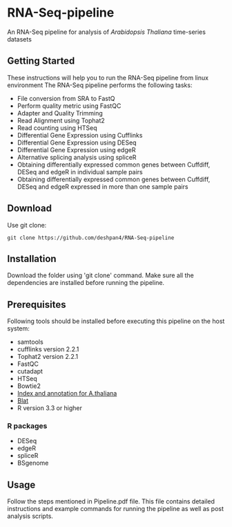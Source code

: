 # RNA-Seq-pipeline
An RNA-Seq pipeline for analysis of *Arabidopsis Thaliana* time-series datasets
## Getting Started
These instructions will help you to run the RNA-Seq pipeline from linux environment
The RNA-Seq pipeline performs the following tasks:
* File conversion from SRA to FastQ
* Perform quality metric using FastQC
* Adapter and Quality Trimming
* Read Alignment using Tophat2
* Read counting using HTSeq
* Differential Gene Expression using Cufflinks
* Differential Gene Expression using DESeq
* Differential Gene Expression using edgeR
* Alternative splicing analysis using spliceR
* Obtaining differentially expressed common genes between Cuffdiff, DESeq and edgeR in individual sample pairs
* Obtaining differentially expressed common genes between Cuffdiff, DESeq and edgeR expressed in more than one sample pairs
## Download
Use git clone:
```
git clone https://github.com/deshpan4/RNA-Seq-pipeline
```
## Installation
Download the folder using 'git clone' command. Make sure all the dependencies are installed before running the pipeline.
## Prerequisites
Following tools should be installed before executing this pipeline on the host system:
* samtools
* cufflinks version 2.2.1
* Tophat2 version 2.2.1
* FastQC
* cutadapt
* HTSeq
* Bowtie2
* [Index and annotation for A.thaliana](ftp://igenome:G3nom3s4u@ussd-ftp.illumina.com/Arabidopsis_thaliana/Ensembl/TAIR10/Arabidopsis_thaliana_Ensembl_TAIR10.tar.gz)
* [Blat](https://users.soe.ucsc.edu/~kent/src/blatSrc35.zip)
* R version 3.3 or higher
### R packages
* DESeq
* edgeR
* spliceR
* BSgenome
## Usage
Follow the steps mentioned in Pipeline.pdf file. This file contains detailed instructions and example commands for running the pipeline as well as post analysis scripts.
